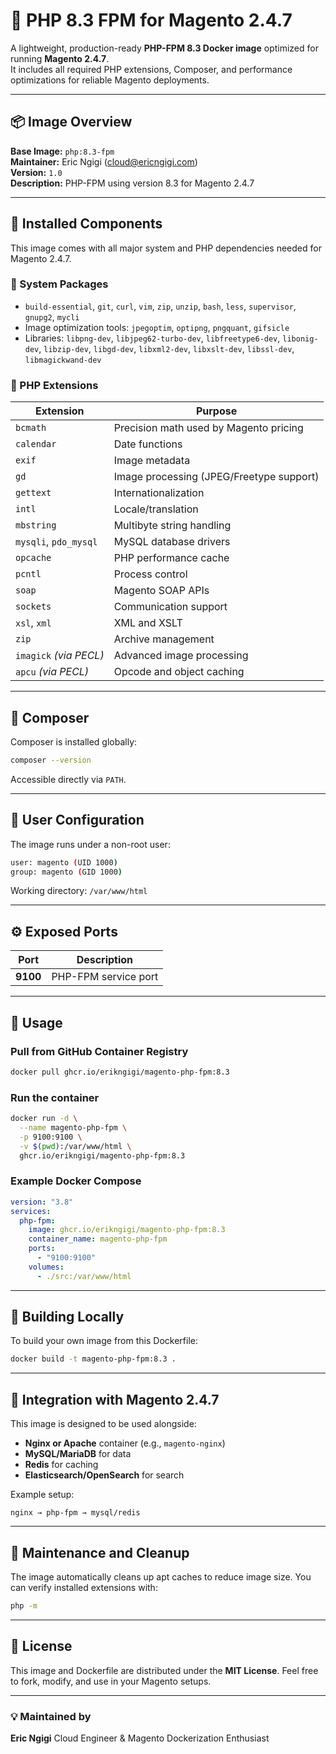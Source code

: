 # 🐘 PHP 8.3 FPM for Magento 2.4.7

A lightweight, production-ready **PHP-FPM 8.3 Docker image** optimized for running **Magento 2.4.7**.  
It includes all required PHP extensions, Composer, and performance optimizations for reliable Magento deployments.

---

## 📦 Image Overview

**Base Image:** `php:8.3-fpm`  
**Maintainer:** Eric Ngigi (<cloud@ericngigi.com>)  
**Version:** `1.0`  
**Description:** PHP-FPM using version 8.3 for Magento 2.4.7  

---

## 🧰 Installed Components

This image comes with all major system and PHP dependencies needed for Magento 2.4.7.

### 🔧 System Packages
- `build-essential`, `git`, `curl`, `vim`, `zip`, `unzip`, `bash`, `less`, `supervisor`, `gnupg2`, `mycli`
- Image optimization tools: `jpegoptim`, `optipng`, `pngquant`, `gifsicle`
- Libraries: `libpng-dev`, `libjpeg62-turbo-dev`, `libfreetype6-dev`, `libonig-dev`, `libzip-dev`, `libgd-dev`, `libxml2-dev`, `libxslt-dev`, `libssl-dev`, `libmagickwand-dev`

### 🧩 PHP Extensions
| Extension | Purpose |
|------------|----------|
| `bcmath` | Precision math used by Magento pricing |
| `calendar` | Date functions |
| `exif` | Image metadata |
| `gd` | Image processing (JPEG/Freetype support) |
| `gettext` | Internationalization |
| `intl` | Locale/translation |
| `mbstring` | Multibyte string handling |
| `mysqli`, `pdo_mysql` | MySQL database drivers |
| `opcache` | PHP performance cache |
| `pcntl` | Process control |
| `soap` | Magento SOAP APIs |
| `sockets` | Communication support |
| `xsl`, `xml` | XML and XSLT |
| `zip` | Archive management |
| `imagick` *(via PECL)* | Advanced image processing |
| `apcu` *(via PECL)* | Opcode and object caching |

---

## 🎼 Composer

Composer is installed globally:

```bash
composer --version
````

Accessible directly via `PATH`.

---

## 👤 User Configuration

The image runs under a non-root user:

```bash
user: magento (UID 1000)
group: magento (GID 1000)
```

Working directory: `/var/www/html`

---

## ⚙️ Exposed Ports

| Port     | Description          |
| -------- | -------------------- |
| **9100** | PHP-FPM service port |

---

## 🚀 Usage

### Pull from GitHub Container Registry

```bash
docker pull ghcr.io/erikngigi/magento-php-fpm:8.3
```

### Run the container

```bash
docker run -d \
  --name magento-php-fpm \
  -p 9100:9100 \
  -v $(pwd):/var/www/html \
  ghcr.io/erikngigi/magento-php-fpm:8.3
```

### Example Docker Compose

```yaml
version: "3.8"
services:
  php-fpm:
    image: ghcr.io/erikngigi/magento-php-fpm:8.3
    container_name: magento-php-fpm
    ports:
      - "9100:9100"
    volumes:
      - ./src:/var/www/html
```

---

## 🧱 Building Locally

To build your own image from this Dockerfile:

```bash
docker build -t magento-php-fpm:8.3 .
```

---

## 🧩 Integration with Magento 2.4.7

This image is designed to be used alongside:

* **Nginx or Apache** container (e.g., `magento-nginx`)
* **MySQL/MariaDB** for data
* **Redis** for caching
* **Elasticsearch/OpenSearch** for search

Example setup:

```
nginx → php-fpm → mysql/redis
```

---

## 🧼 Maintenance and Cleanup

The image automatically cleans up apt caches to reduce image size.
You can verify installed extensions with:

```bash
php -m
```

---

## 🪪 License

This image and Dockerfile are distributed under the **MIT License**.
Feel free to fork, modify, and use in your Magento setups.

---

### 💡 Maintained by

**Eric Ngigi**
Cloud Engineer & Magento Dockerization Enthusiast

